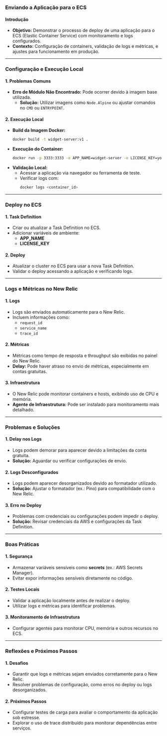 ### Enviando a Aplicação para o ECS

#### Introdução

- **Objetivo:** Demonstrar o processo de deploy de uma aplicação para o ECS (Elastic Container Service) com monitoramento e logs configurados.
- **Contexto:** Configuração de containers, validação de logs e métricas, e ajustes para funcionamento em produção.

---

### Configuração e Execução Local

#### 1. **Problemas Comuns**

- **Erro de Módulo Não Encontrado:** Pode ocorrer devido à imagem base utilizada.
  - **Solução:** Utilizar imagens como `Node.Alpine` ou ajustar comandos no `CMD` ou `ENTRYPOINT`.

#### 2. **Execução Local**

- **Build da Imagem Docker:**
  ```bash
  docker build -t widget-server:v1 .
  ```
- **Execução do Container:**
  ```bash
  docker run -p 3333:3333 -e APP_NAME=widget-server -e LICENSE_KEY=your_license_key widget-server:v1
  ```
- **Validação Local:**
  - Acessar a aplicação via navegador ou ferramenta de teste.
  - Verificar logs com:
    ```bash
    docker logs <container_id>
    ```

---

### Deploy no ECS

#### 1. **Task Definition**

- Criar ou atualizar a Task Definition no ECS.
- Adicionar variáveis de ambiente:
  - **APP_NAME**
  - **LICENSE_KEY**

#### 2. **Deploy**

- Atualizar o cluster no ECS para usar a nova Task Definition.
- Validar o deploy acessando a aplicação e verificando logs.

---

### Logs e Métricas no New Relic

#### 1. **Logs**

- Logs são enviados automaticamente para o New Relic.
- Incluem informações como:
  - `request_id`
  - `service_name`
  - `trace_id`

#### 2. **Métricas**

- Métricas como tempo de resposta e throughput são exibidas no painel do New Relic.
- **Delay:** Pode haver atraso no envio de métricas, especialmente em contas gratuitas.

#### 3. **Infraestrutura**

- O New Relic pode monitorar containers e hosts, exibindo uso de CPU e memória.
- **Agente de Infraestrutura:** Pode ser instalado para monitoramento mais detalhado.

---

### Problemas e Soluções

#### 1. **Delay nos Logs**

- Logs podem demorar para aparecer devido a limitações da conta gratuita.
- **Solução:** Aguardar ou verificar configurações de envio.

#### 2. **Logs Desconfigurados**

- Logs podem aparecer desorganizados devido ao formatador utilizado.
- **Solução:** Ajustar o formatador (ex.: Pino) para compatibilidade com o New Relic.

#### 3. **Erro no Deploy**

- Problemas com credenciais ou configurações podem impedir o deploy.
- **Solução:** Revisar credenciais da AWS e configurações da Task Definition.

---

### Boas Práticas

#### 1. **Segurança**

- Armazenar variáveis sensíveis como **secrets** (ex.: AWS Secrets Manager).
- Evitar expor informações sensíveis diretamente no código.

#### 2. **Testes Locais**

- Validar a aplicação localmente antes de realizar o deploy.
- Utilizar logs e métricas para identificar problemas.

#### 3. **Monitoramento de Infraestrutura**

- Configurar agentes para monitorar CPU, memória e outros recursos no ECS.

---

### Reflexões e Próximos Passos

#### 1. **Desafios**

- Garantir que logs e métricas sejam enviados corretamente para o New Relic.
- Resolver problemas de configuração, como erros no deploy ou logs desorganizados.

#### 2. **Próximos Passos**

- Configurar testes de carga para avaliar o comportamento da aplicação sob estresse.
- Explorar o uso de trace distribuído para monitorar dependências entre serviços.
